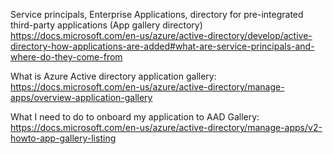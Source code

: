 
Service principals, Enterprise Applications, 
directory for pre-integrated third-party applications (App gallery directory)
https://docs.microsoft.com/en-us/azure/active-directory/develop/active-directory-how-applications-are-added#what-are-service-principals-and-where-do-they-come-from

What is Azure Active directory application gallery: 
https://docs.microsoft.com/en-us/azure/active-directory/manage-apps/overview-application-gallery

What I need to do to onboard my application to AAD Gallery: 
https://docs.microsoft.com/en-us/azure/active-directory/manage-apps/v2-howto-app-gallery-listing

